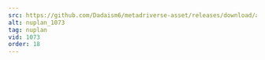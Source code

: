 ```yaml
---
src: https://github.com/Dadaism6/metadriverse-asset/releases/download/assetsv1.0.4/nuplan_1073.mp4
alt: nuplan_1073
tag: nuplan
vid: 1073
order: 18
---
```

